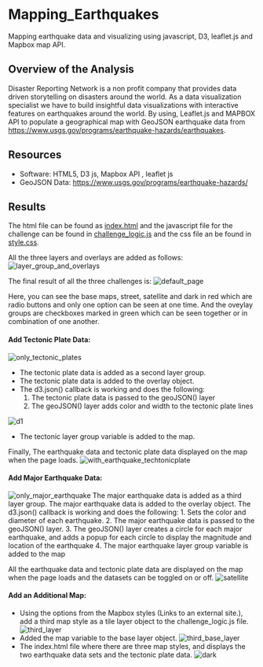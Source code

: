 # Mapping_Earthquakes
Mapping earthquake data and visualizing using javascript, D3, leaflet.js and Mapbox map API.

## Overview of the Analysis
Disaster Reporting Network is a non profit company that provides data driven storytelling on disasters around the world. As a data visualization specialist we have to build insightful data visualizations with interactive features on earthquakes around the world. By using, Leaflet.js and MAPBOX API to populate a geographical map with GeoJSON earthquake data from https://www.usgs.gov/programs/earthquake-hazards/earthquakes.

## Resources
* Software: HTML5, D3 js, Mapbox API , leaflet js
* GeoJSON Data: https://www.usgs.gov/programs/earthquake-hazards/

## Results
The html file can be found as [index.html]() and the javascript file for the challenge can be found in [challenge_logic.js]() and the css file an be found in [style.css]().

All the three layers and overlays are added as follows:
![layer_group_and_overlays](?raw=true)

The final result of all the three challenges is:
![default_page](?raw=true)

Here, you can see the base maps, street, satellite and dark in red which are radio buttons and only one option can be seen at one time. And the oveylay groups are checkboxes marked in green which can be seen together or in combination of one another.

#### Add Tectonic Plate Data:
![only_tectonic_plates](?raw=true)
* The tectonic plate data is added as a second layer group.
* The tectonic plate data is added to the overlay object.
* The d3.json() callback is working and does the following:
    1. The tectonic plate data is passed to the geoJSON() layer
    2. The geoJSON() layer adds color and width to the tectonic plate lines

![d1](?raw=true)
* The tectonic layer group variable is added to the map.

Finally, The earthquake data and tectonic plate data displayed on the map when the page loads.
![with_earthquake_techtonicplate](?raw=true)

#### Add Major Earthquake Data:
![only_major_earthquake](?raw=true)
The major earthquake data is added as a third layer group.
The major earthquake data is added to the overlay object.
The d3.json() callback is working and does the following: 
    1. Sets the color and diameter of each earthquake.
    2. The major earthquake data is passed to the geoJSON() layer.
    3. The geoJSON() layer creates a circle for each major earthquake, and adds a popup for each circle to display the magnitude and location of the earthquake
    4. The major earthquake layer group variable is added to the map

All the earthquake data and tectonic plate data are displayed on the map when the page loads and the datasets can be toggled on or off.
![satellite](?raw=true)

#### Add an Additional Map:
* Using the options from the Mapbox styles (Links to an external site.), add a third map style as a tile layer object to the challenge_logic.js file.
![third_layer](?raw=true)
* Added the map variable to the base layer object.
![third_base_layer](?raw=true)
* The index.html file where there are three map styles, and displays the two earthquake data sets and the tectonic plate data.
![dark](?raw=true)


